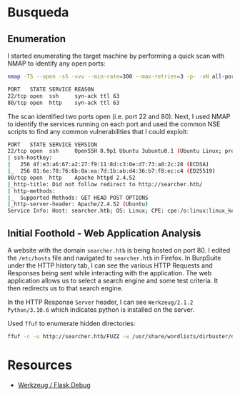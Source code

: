 # Busqueda


## Enumeration

I started enumerating the target machine by performing a quick scan with NMAP to identify any open ports:

```bash
nmap -T5 --open -sS -vvv --min-rate=300 --max-retries=3 -p- -oN all-ports-nmap-report 10.10.11.208

PORT   STATE SERVICE REASON
22/tcp open  ssh     syn-ack ttl 63
80/tcp open  http    syn-ack ttl 63
```

The scan identified two ports open (i.e. port 22 and 80). Next, I used NMAP to identify the services running on each port and used the common NSE scripts to find any common vulnerabilities that I could exploit:

```bash
PORT   STATE SERVICE VERSION
22/tcp open  ssh     OpenSSH 8.9p1 Ubuntu 3ubuntu0.1 (Ubuntu Linux; protocol 2.0)
| ssh-hostkey: 
|   256 4f:e3:a6:67:a2:27:f9:11:8d:c3:0e:d7:73:a0:2c:28 (ECDSA)
|_  256 81:6e:78:76:6b:8a:ea:7d:1b:ab:d4:36:b7:f8:ec:c4 (ED25519)
80/tcp open  http    Apache httpd 2.4.52
|_http-title: Did not follow redirect to http://searcher.htb/
| http-methods: 
|_  Supported Methods: GET HEAD POST OPTIONS
|_http-server-header: Apache/2.4.52 (Ubuntu)
Service Info: Host: searcher.htb; OS: Linux; CPE: cpe:/o:linux:linux_kernel
```

## Initial Foothold - Web Application Analysis

A website with the domain `searcher.htb` is being hosted on port 80. I edited the `/etc/hosts` file and navigated to `searcher.htb` in Firefox. In BurpSuite under the HTTP history tab, I can see the various HTTP Requests and Responses being sent while interacting with the application. The web application allows us to select a search engine and some test criteria. It then redirects us to that search engine.

In the HTTP Response `Server` header, I can see `Werkzeug/2.1.2 Python/3.10.6` which indicates python is installed on the server.

Used `ffuf` to enumerate hidden directories:

```bash
ffuf -c -u http://searcher.htb/FUZZ -w /usr/share/wordlists/dirbuster/directory-list-2.3-small.txt -ic -o ffuf_fuzz_small.txt


```



# Resources

* [Werkzeug / Flask Debug](https://book.hacktricks.xyz/network-services-pentesting/pentesting-web/werkzeug)





















